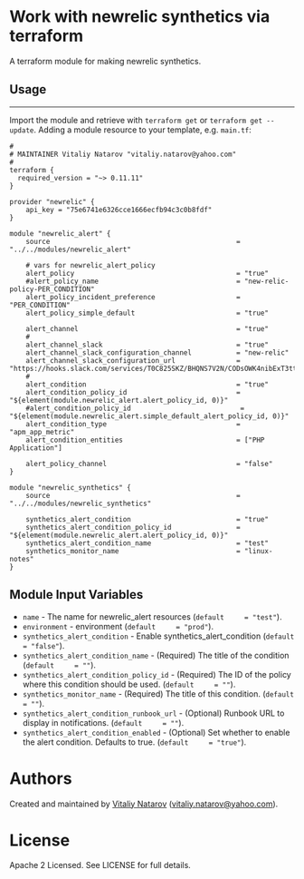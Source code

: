 # Work with newrelic synthetics via terraform

A terraform module for making newrelic synthetics.
 
## Usage
--------

Import the module and retrieve with ```terraform get``` or ```terraform get --update```. Adding a module resource to your template, e.g. `main.tf`:

```
#
# MAINTAINER Vitaliy Natarov "vitaliy.natarov@yahoo.com"
#
terraform {
  required_version = "~> 0.11.11"
}

provider "newrelic" {
    api_key = "75e6741e6326cce1666ecfb94c3c0b8fdf"
}

module "newrelic_alert" {
    source                                              = "../../modules/newrelic_alert"

    # vars for newrelic_alert_policy
    alert_policy                                        = "true"
    #alert_policy_name                                  = "new-relic-policy-PER_CONDITION"
    alert_policy_incident_preference                    = "PER_CONDITION"
    alert_policy_simple_default                         = "true"

    alert_channel                                       = "true"
    #
    alert_channel_slack                                 = "true"
    alert_channel_slack_configuration_channel           = "new-relic"
    alert_channel_slack_configuration_url               = "https://hooks.slack.com/services/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666"
    #
    alert_condition                                     = "true"
    alert_condition_policy_id                           = "${element(module.newrelic_alert.alert_policy_id, 0)}"
    #alert_condition_policy_id                           = "${element(module.newrelic_alert.simple_default_alert_policy_id, 0)}"
    alert_condition_type                                = "apm_app_metric"
    alert_condition_entities                            = ["PHP Application"]

    alert_policy_channel                                = "false"
}

module "newrelic_synthetics" {
    source                                              = "../../modules/newrelic_synthetics"

    synthetics_alert_condition                          = "true"
    synthetics_alert_condition_policy_id                = "${element(module.newrelic_alert.alert_policy_id, 0)}"
    synthetics_alert_condition_name                     = "test"
    synthetics_monitor_name                             = "linux-notes" 
}                                                       
```

Module Input Variables
----------------------
- `name` - The name for newrelic_alert resources (`default     = "test"`).
- `environment` - environment (`default     = "prod"`).
- `synthetics_alert_condition` - Enable synthetics_alert_condition (`default     = "false"`).
- `synthetics_alert_condition_name` - (Required) The title of the condition (`default     = ""`).
- `synthetics_alert_condition_policy_id` - (Required) The ID of the policy where this condition should be used. (`default     = ""`).
- `synthetics_monitor_name` -  (Required) The title of this condition. (`default     = ""`).
- `synthetics_alert_condition_runbook_url` - (Optional) Runbook URL to display in notifications. (`default     = ""`).
- `synthetics_alert_condition_enabled` - (Optional) Set whether to enable the alert condition. Defaults to true. (`default     = "true"`).



Authors
=======

Created and maintained by [Vitaliy Natarov](https://github.com/SebastianUA)
(vitaliy.natarov@yahoo.com).

License
=======

Apache 2 Licensed. See LICENSE for full details.


